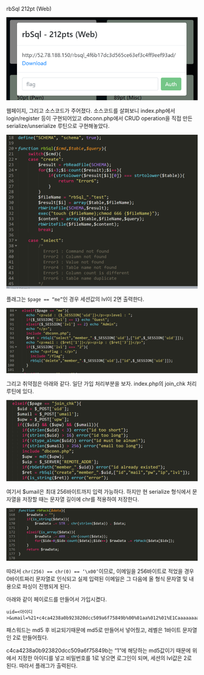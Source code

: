 rbSql 212pt (Web)

![](image0.png)

웹페이지, 그리고 소스코드가 주어졌다. 소스코드를 살펴보니 index.php에서 login/register 등이 구현되어있고 dbconn.php에서 CRUD operation을 직접 만든 serialize/unserialize 루틴으로 구현해놓았다.

![](image1.png)

플래그는 `$page == “me”`인 경우 세션값의 lvl이 2면 출력한다.

![](image2.png)

그리고 취약점은 아래와 같다. 일단 가입 처리부분을 보자. index.php의 join_chk 처리루틴에 있다.

![](image3.png)

여기서 $umail은 최대 256바이트까지 입력 가능하다. 하지만 현 serialize 형식에서 문자열을 저장할 때는 문자열 길이에 chr를 적용하여 저장한다.

![](image4.png)

따라서 `chr(256) == chr(0) == ‘\x00’`이므로, 이메일을 256바이트로 적었을 경우 0바이트짜리 문자열로 인식되고 실제 입력된 이메일은 그 다음에 올 형식 문자열 및 내용으로 파싱이 진행되게 된다.

아래와 같이 페이로드를 만들어서 가입시켰다.

```
uid=<아이디>&umail=%21+c4ca4238a0b923820dcc509a6f75849b%00%01aa%012%01%E1Caaaaaaaaaaaaaaaaaaaaaaaaaaaaaaaaaaaaaaaaaaaaaaaaaaaaaaaaaaaaaaaaaaaaaaaaaaaaaaaaaaaaaaaaaaaaaaaaaaaaaaaaaaaaaaaaaaaaaaaaaaaaaaaaaaaaaaaaaaaaaaaaaaaaaaaaaaaaaaaaaaaaaaaaaaaaaaaaaaaaaaaaaaaaaaaaaaaaaaaaaaaaaaaaaaaaa&upw=anything
```

패스워드는 md5 후 비교되기때문에 md5로 만들어서 넣어줬고, 레벨은 1바이트 문자열인 2로 만들어줬다.

c4ca4238a0b923820dcc509a6f75849b는 “1”에 해당하는 md5값이기 때문에 위에서 지정한 아이디를 넣고 비밀번호를 1로 넣으면 로그인이 되며, 세션의 lvl값은 2로 된다. 따라서 플래그가 출력된다.
